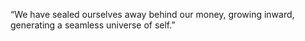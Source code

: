 “We have sealed ourselves away behind our money, growing inward, generating a seamless universe of self.”